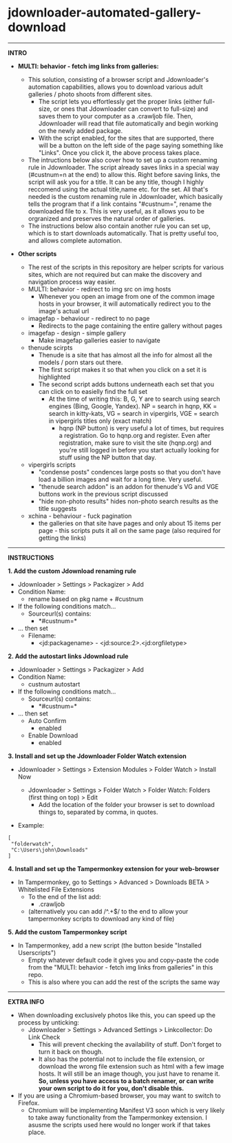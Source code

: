 # jdownloader-automated-gallery-download
---
  
**INTRO**
- **MULTI: behavior - fetch img links from galleries:**
  - This solution, consisting of a browser script and Jdownloader's automation capabilities, allows you to download various adult galleries / photo shoots from different sites.
    - The script lets you effortlessly get the proper links (either full-size, or ones that Jdownloader can convert to full-size) and saves them to your computer as a .crawljob file. Then, Jdownloader will read that file automatically and begin working on the newly added package.
    - With the script enabled, for the sites that are supported, there will be a button on the left side of the page saying something like "Links". Once you click it, the above process takes place.
  - The intructions below also cover how to set up a custom renaming rule in Jdownloader. The script already saves links in a special way (#custnum=n at the end) to allow this. Right before saving links, the script will ask you for a title. It can be any title, though I highly reccomend using the actual title,name etc. for the set. All that's needed is the custom renaming rule in Jdownloader, which basically tells the program that if a link contains "#custnum=", rename the downloaded file to x. This is very useful, as it allows you to be orgranized and preserves the natural order of galleries.
  - The instructions below also contain another rule you can set up, which is to start downloads automatically. That is pretty useful too, and allows complete automation.
  
- **Other scripts**
  - The rest of the scripts in this repository are helper scripts for various sites, which are not required but can make the discovery and navigation process way easier.
  - MULTI: behavior - redirect to img src on img hosts
    - Whenever you open an image from one of the common image hosts in your browser, it will automatically redirect you to the image's actual url
  - imagefap - behaviour - redirect to no page
    - Redirects to the page containing the entire gallery without pages
  - imagefap - design - simple gallery
    - Make imagefap galleries easier to navigate
  - thenude scirpts
    - Thenude is a site that has almost all the info for almost all the models / porn stars out there.
    - The first script makes it so that when you click on a set it is highlighted
    - The second script adds buttons underneath each set that you can click on to easielly find the full set
      - At the time of writing this: B, G, Y are to search using search engines (Bing, Google, Yandex). NP = search in hqnp, KK = search in kitty-kats, VG = search in vipergirls, VGE = search in vipergirls titles only (exact match)
        - hqnp (NP button) is very useful a lot of times, but requires a registration. Go to hqnp.org and register. Even after registration, make sure to visit the site (hqnp.org) and you're still logged in before you start actually looking for stuff using the NP button that day.
  - vipergirls scripts
    - "condense posts" condences large posts so that you don't have load a billion images and wait for a long time. Very useful.
    - "thenude search addon" is an addon for thenude's VG and VGE buttons work in the previous script discussed
    - "hide non-photo results" hides non-photo search results as the title suggests
  - xchina - behaviour - fuck pagination
    - the galleries on that site have pages and only about 15 items per page - this scripts puts it all on the same page (also required for getting the links)
  
---
  
**INSTRUCTIONS**
  
**1. Add the custom Jdownload renaming rule**
- Jdownloader > Settings > Packagizer > Add
- Condition Name:
  - rename based on pkg name + #custnum
- If the following conditions match...
  - Sourceurl(s) contains:
    - \*#custnum=\*
- ... then set
  - Filename:
    - \<jd:packagename\> - \<jd:source:2\>.\<jd:orgfiletype\>
    
**2. Add the autostart links Jdownload rule**
- Jdownloader > Settings > Packagizer > Add
- Condition Name:
  - custnum autostart
- If the following conditions match...
  - Sourceurl(s) contains:
    - \*#custnum=\*
- ... then set
  - Auto Confirm
    - enabled
  - Enable Download
    - enabled
  
**3. Install and set up the Jdownloader Folder Watch extension**
- Jdownloader > Settings > Extension Modules > Folder Watch > Install Now
  - Jdownloader > Settings > Folder Watch > Folder Watch: Folders (first thing on top) > Edit
    - Add the location of the folder your browser is set to download things to, separated by comma, in quotes.
  
- Example:
```
[
 "folderwatch",
 "C:\Users\john\Downloads"
]
```
  
**4. Install and set up the Tampermonkey extension for your web-browser**
- In Tampermonkey, go to Settings > Advanced > Downloads BETA > Whitelisted File Extensions
  - To the end of the list add:
    - .crawljob
  - (alternatively you can add /^.+$/ to the end to allow your tampermonkey scripts to download any kind of file)
  
**5. Add the custom Tampermonkey script**
- In Tampermonkey, add a new script (the button beside "Installed Userscripts")
  - Empty whatever default code it gives you and copy-paste the code from the "MULTI: behavior - fetch img links from galleries" in this repo.
  - This is also where you can add the rest of the scripts the same way
  
---
  
**EXTRA INFO**
- When downloading exclusively photos like this, you can speed up the process by unticking:
  - Jdownloader > Settings > Advanced Settings > Linkcollector: Do Link Check
    - This will prevent checking the availability of stuff. Don't forget to turn it back on though.
    - It also has the potential not to include the file extension, or download the wrong file extension such as html with a few image hosts. It will still be an image though, you just have to rename it. **So, unless you have access to a batch renamer, or can write your own script to do it for you, don't disable this.**
- If you are using a Chromium-based browser, you may want to switch to Firefox.
  - Chromium will be implementing Manifest V3 soon which is very likely to take away functionality from the Tampermonkey extension. I asusme the scripts used here would no longer work if that takes place.

